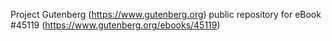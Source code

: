 Project Gutenberg (https://www.gutenberg.org) public repository for eBook #45119 (https://www.gutenberg.org/ebooks/45119)
